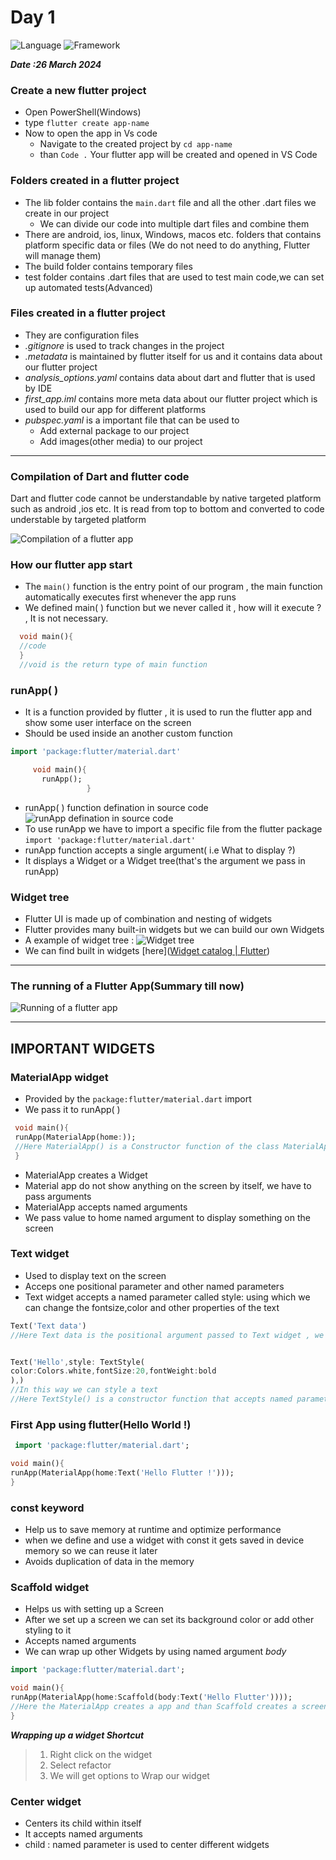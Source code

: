 # Day 1
![Language](https://img.shields.io/badge/Language-Dart-green?style=flat) ![Framework](https://img.shields.io/badge/Framework-Flutter-blue?style=flat)

***Date :26 March 2024***


### Create a new flutter project

- Open PowerShell(Windows)
- type `flutter create app-name`
- Now to open the app in Vs code 
     - Navigate to the created project by `cd app-name`
     - than `Code .`
 Your flutter app will be created and opened in VS Code

### Folders created in a flutter project

 - The lib folder contains the `main.dart` file and all the other .dart files we create in our project
     - We can divide our code into multiple dart files and combine them 
  - There are android, ios, linux, Windows, macos etc. folders that contains platform specific data or files (We do not need to do anything, Flutter will manage them)
  - The build folder contains temporary files
  - test folder contains .dart files that are used to test main code,we can set up automated tests(Advanced)
  
 ### Files created in a flutter project
 
 - They are configuration files
 - *.gitignore* is used to track changes in the project
 - *.metadata* is maintained by flutter itself for us and it contains data about our flutter project 
 - *analysis_options.yaml* contains data about dart and flutter that is used by IDE
 - *first_app.iml* contains more meta data about our flutter project which is used to build our app for different platforms
 - *pubspec.yaml* is a important file that can be used to
     - Add external package to our project 
     - Add images(other media) to our project



---



### Compilation of Dart and flutter code

Dart and flutter code cannot be understandable by native targeted platform such as android ,ios etc. It is read from top to bottom and converted to code understable by targeted platform 

![Compilation of a flutter app](Notes/Media/running.png)                                                                                                              



 ### How our flutter app start
 
 - The `main()` function is the entry point of our program , the main function automatically executes first whenever the app runs
- We defined main( ) function but we never called it , how will it execute ? , It is not necessary.
```dart
  void main(){
  //code
  }
  //void is the return type of main function
```

### runApp( )


- It is a function provided by flutter , it is used to run the flutter app and show some user interface on the screen
- Should be used  inside an another custom function
```dart
import 'package:flutter/material.dart'

     void main(){
       runApp();
                 }
```
- runApp( ) function defination in source code ![runApp defination in source code](Notes/Media/runApp.png)
- To use runApp we have to import a specific file from the flutter package `import 'package:flutter/material.dart'`
- runApp function accepts a single argument( i.e What to display ?)
- It displays a Widget or a Widget tree(that's the argument we pass in runApp) 

### Widget tree
- Flutter UI is made up of combination and nesting of widgets
- Flutter provides many built-in widgets but we can build our own Widgets
- A example of widget tree :
  ![Widget tree](Notes/Media/widgettree.png)
- We can find built in widgets [here]([Widget catalog | Flutter](https://docs.flutter.dev/ui/widgets))



---



 ### The running of a Flutter App(Summary till now) 

 ![Running of a flutter app](Notes/Media/running2.png)

---
## IMPORTANT WIDGETS

### MaterialApp widget
- Provided by the `package:flutter/material.dart` import
- We pass it to runApp( )

```dart
 void main(){
 runApp(MaterialApp(home:));
 //Here MaterialApp() is a Constructor function of the class MaterialApp which is a build in class in flutter
 }
```
- MaterialApp creates a Widget
- Material app do not show anything on the screen by itself, we have to pass arguments
- MaterialApp accepts named arguments
- We  pass value to home named argument to display something on the screen

### Text widget

- Used to display text on the screen
- Acceps one positional parameter and other named parameters
- Text widget accepts a named parameter called style: using which we can change the fontsize,color and other properties of the text
```dart
Text('Text data')
//Here Text data is the positional argument passed to Text widget , we can also pass other named parameters
```

```dart

Text('Hello',style: TextStyle(
color:Colors.white,fontSize:20,fontWeight:bold
),)
//In this way we can style a text
//Here TextStyle() is a constructor function that accepts named parameters like color,fontSize etc. to change the text styling 

```

### First App using flutter(Hello World !)

```dart
 import 'package:flutter/material.dart';

void main(){
runApp(MaterialApp(home:Text('Hello Flutter !')));
}

```


### const keyword

- Help us to save memory at runtime and optimize performance
- when we define and use a widget with const it gets saved in device memory so we can reuse it later 
- Avoids duplication of data in the memory


### Scaffold widget

- Helps us with setting up a Screen 
- After we set up a screen we can set its background color or add other styling to it 
- Accepts named arguments 
- We can wrap up other Widgets by using named argument *body*

```dart
import 'package:flutter/material.dart';

void main(){
runApp(MaterialApp(home:Scaffold(body:Text('Hello Flutter'))));
//Here the MaterialApp creates a app and than Scaffold creates a screen in that app in the home of the app, than the Text creates a text Hello Flutter in the body of that screen
}
```


***Wrapping up a widget Shortcut***
> 1. Right click on the widget
> 2. Select refactor
> 3. We will get options to Wrap our widget


### Center widget
- Centers its child within itself
- It accepts named arguments
- child : named parameter is used to center different widgets  
